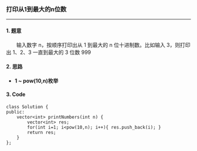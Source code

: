 ### 打印从1到最大的n位数

---

#### 1. 题意

&emsp;&emsp;输入数字 n，按顺序打印出从 1 到最大的 n 位十进制数。比如输入 3，则打印出 1、2、3 一直到最大的 3 位数 999

#### 2. 思路

- **1 ~ pow(10,n)枚举**

#### 3. Code

```
class Solution {
public:
    vector<int> printNumbers(int n) {
        vector<int> res;
        for(int i=1; i<pow(10,n); i++){ res.push_back(i); }
        return res;
    }
};
```